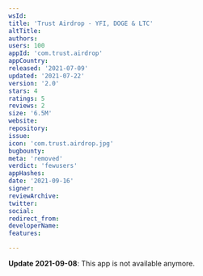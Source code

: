 ```yaml
---
wsId: 
title: 'Trust Airdrop - YFI, DOGE & LTC'
altTitle: 
authors: 
users: 100
appId: 'com.trust.airdrop'
appCountry: 
released: '2021-07-09'
updated: '2021-07-22'
version: '2.0'
stars: 4
ratings: 5
reviews: 2
size: '6.5M'
website: 
repository: 
issue: 
icon: 'com.trust.airdrop.jpg'
bugbounty: 
meta: 'removed'
verdict: 'fewusers'
appHashes: 
date: '2021-09-16'
signer: 
reviewArchive: 
twitter: 
social: 
redirect_from: 
developerName: 
features: 

---
```


**Update 2021-09-08**: This app is not available anymore.
